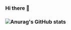 ### Hi there 👋
### ![Anurag's GitHub stats](https://github-readme-stats.vercel.app/api?username=su-jin02&show_icons=true&theme=radical)
<!--
**su-jin02/su-jin02** is a ✨ _special_ ✨ repository because its `README.md` (this file) appears on your GitHub profile.

Here are some ideas to get you started:

- 🔭 I’m currently working on ...
- 🌱 I’m currently learning ...
- 👯 I’m looking to collaborate on ...
- 🤔 I’m looking for help with ...
- 💬 Ask me about ...
- 📫 How to reach me: ...
- 😄 Pronouns: ...
- ⚡ Fun fact: ...
-->
